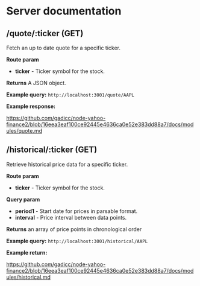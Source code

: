 # Server documentation

## /quote/:ticker (GET)

Fetch an up to date quote for a specific ticker.

**Route param**

- **ticker** - Ticker symbol for the stock.

**Returns** A JSON object.

**Example query:** `http://localhost:3001/quote/AAPL`

**Example response:**

https://github.com/gadicc/node-yahoo-finance2/blob/16eea3eaf100ce92445e4636ca0e52e383dd88a7/docs/modules/quote.md

## /historical/:ticker (GET)

Retrieve historical price data for a specific ticker.

**Route param**

- **ticker** - Ticker symbol for the stock.

**Query param**

- **period1** - Start date for prices in parsable format.
- **interval** - Price interval between data points.

**Returns** an array of price points in chronological order

**Example query:** `http://localhost:3001/historical/AAPL`

**Example return:**

https://github.com/gadicc/node-yahoo-finance2/blob/16eea3eaf100ce92445e4636ca0e52e383dd88a7/docs/modules/historical.md

